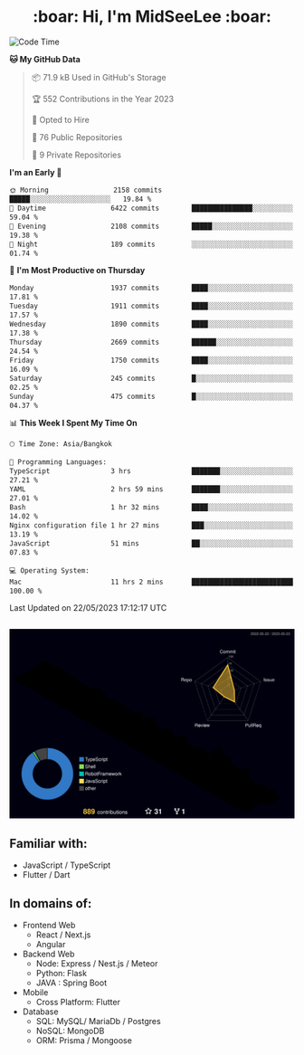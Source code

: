 <h1 align="center"> :boar: Hi, I'm MidSeeLee :boar:</h1>
 
<!--START_SECTION:waka-->
![Code Time](http://img.shields.io/badge/Code%20Time-606%20hrs%209%20mins-blue)

**🐱 My GitHub Data** 

> 📦 71.9 kB Used in GitHub's Storage 
 > 
> 🏆 552 Contributions in the Year 2023
 > 
> 💼 Opted to Hire
 > 
> 📜 76 Public Repositories 
 > 
> 🔑 9 Private Repositories 
 > 
**I'm an Early 🐤** 

```text
🌞 Morning                2158 commits        █████░░░░░░░░░░░░░░░░░░░░   19.84 % 
🌆 Daytime                6422 commits        ███████████████░░░░░░░░░░   59.04 % 
🌃 Evening                2108 commits        █████░░░░░░░░░░░░░░░░░░░░   19.38 % 
🌙 Night                  189 commits         ░░░░░░░░░░░░░░░░░░░░░░░░░   01.74 % 
```
📅 **I'm Most Productive on Thursday** 

```text
Monday                   1937 commits        ████░░░░░░░░░░░░░░░░░░░░░   17.81 % 
Tuesday                  1911 commits        ████░░░░░░░░░░░░░░░░░░░░░   17.57 % 
Wednesday                1890 commits        ████░░░░░░░░░░░░░░░░░░░░░   17.38 % 
Thursday                 2669 commits        ██████░░░░░░░░░░░░░░░░░░░   24.54 % 
Friday                   1750 commits        ████░░░░░░░░░░░░░░░░░░░░░   16.09 % 
Saturday                 245 commits         █░░░░░░░░░░░░░░░░░░░░░░░░   02.25 % 
Sunday                   475 commits         █░░░░░░░░░░░░░░░░░░░░░░░░   04.37 % 
```


📊 **This Week I Spent My Time On** 

```text
🕑︎ Time Zone: Asia/Bangkok

💬 Programming Languages: 
TypeScript               3 hrs               ███████░░░░░░░░░░░░░░░░░░   27.21 % 
YAML                     2 hrs 59 mins       ███████░░░░░░░░░░░░░░░░░░   27.01 % 
Bash                     1 hr 32 mins        ████░░░░░░░░░░░░░░░░░░░░░   14.02 % 
Nginx configuration file 1 hr 27 mins        ███░░░░░░░░░░░░░░░░░░░░░░   13.19 % 
JavaScript               51 mins             ██░░░░░░░░░░░░░░░░░░░░░░░   07.83 % 

💻 Operating System: 
Mac                      11 hrs 2 mins       █████████████████████████   100.00 % 
```


 Last Updated on 22/05/2023 17:12:17 UTC
<!--END_SECTION:waka-->

##

![](./profile-3d-contrib/profile-night-rainbow.svg)

## Familiar with:
- JavaScript / TypeScript
- Flutter / Dart

## In domains of:
- Frontend Web
  - React / Next.js
  - Angular
- Backend Web
  - Node: Express / Nest.js / Meteor
  - Python: Flask
  - JAVA : Spring Boot
- Mobile
  - Cross Platform: Flutter
- Database
  - SQL: MySQL/ MariaDb / Postgres
  - NoSQL: MongoDB
  - ORM: Prisma / Mongoose
